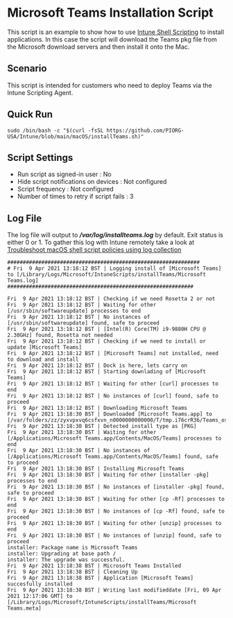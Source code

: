 # Microsoft Teams Installation Script

This script is an example to show how to use [Intune Shell Scripting](https://docs.microsoft.com/en-us/mem/intune/apps/macos-shell-scripts) to install applications. In this case the script will download the Teams pkg file from the Microsoft download servers and then install it onto the Mac.

## Scenario

This script is intended for customers who need to deploy Teams via the Intune Scripting Agent.

## Quick Run

```
sudo /bin/bash -c "$(curl -fsSL https://github.com/PIORG-USA/Intune/blob/main/macOS/installTeams.sh)"
```

## Script Settings

- Run script as signed-in user : No
- Hide script notifications on devices : Not configured
- Script frequency : Not configured
- Number of times to retry if script fails : 3

## Log File

The log file will output to ***/var/log/installteams.log*** by default. Exit status is either 0 or 1. To gather this log with Intune remotely take a look at  [Troubleshoot macOS shell script policies using log collection](https://docs.microsoft.com/en-us/mem/intune/apps/macos-shell-scripts#troubleshoot-macos-shell-script-policies-using-log-collection)

```
##############################################################
# Fri  9 Apr 2021 13:18:12 BST | Logging install of [Microsoft Teams] to [/Library/Logs/Microsoft/IntuneScripts/installTeams/Microsoft Teams.log]
############################################################

Fri  9 Apr 2021 13:18:12 BST | Checking if we need Rosetta 2 or not
Fri  9 Apr 2021 13:18:12 BST | Waiting for other [/usr/sbin/softwareupdate] processes to end
Fri  9 Apr 2021 13:18:12 BST | No instances of [/usr/sbin/softwareupdate] found, safe to proceed
Fri  9 Apr 2021 13:18:12 BST | [Intel(R) Core(TM) i9-9880H CPU @ 2.30GHz] found, Rosetta not needed
Fri  9 Apr 2021 13:18:12 BST | Checking if we need to install or update [Microsoft Teams]
Fri  9 Apr 2021 13:18:12 BST | [Microsoft Teams] not installed, need to download and install
Fri  9 Apr 2021 13:18:12 BST | Dock is here, lets carry on
Fri  9 Apr 2021 13:18:12 BST | Starting downlading of [Microsoft Teams]
Fri  9 Apr 2021 13:18:12 BST | Waiting for other [curl] processes to end
Fri  9 Apr 2021 13:18:12 BST | No instances of [curl] found, safe to proceed
Fri  9 Apr 2021 13:18:12 BST | Downloading Microsoft Teams
Fri  9 Apr 2021 13:18:30 BST | Downloaded [Microsoft Teams.app] to [/var/folders/zz/zyxvpxvq6csfxvn_n0000000000000/T/tmp.i76crR36/Teams_osx.pkg]
Fri  9 Apr 2021 13:18:30 BST | Detected install type as [PKG]
Fri  9 Apr 2021 13:18:30 BST | Waiting for other [/Applications/Microsoft Teams.app/Contents/MacOS/Teams] processes to end
Fri  9 Apr 2021 13:18:30 BST | No instances of [/Applications/Microsoft Teams.app/Contents/MacOS/Teams] found, safe to proceed
Fri  9 Apr 2021 13:18:30 BST | Installing Microsoft Teams
Fri  9 Apr 2021 13:18:30 BST | Waiting for other [installer -pkg] processes to end
Fri  9 Apr 2021 13:18:30 BST | No instances of [installer -pkg] found, safe to proceed
Fri  9 Apr 2021 13:18:30 BST | Waiting for other [cp -Rf] processes to end
Fri  9 Apr 2021 13:18:30 BST | No instances of [cp -Rf] found, safe to proceed
Fri  9 Apr 2021 13:18:30 BST | Waiting for other [unzip] processes to end
Fri  9 Apr 2021 13:18:30 BST | No instances of [unzip] found, safe to proceed
installer: Package name is Microsoft Teams
installer: Upgrading at base path /
installer: The upgrade was successful.
Fri  9 Apr 2021 13:18:38 BST | Microsoft Teams Installed
Fri  9 Apr 2021 13:18:38 BST | Cleaning Up
Fri  9 Apr 2021 13:18:38 BST | Application [Microsoft Teams] succesfully installed
Fri  9 Apr 2021 13:18:38 BST | Writing last modifieddate [Fri, 09 Apr 2021 12:17:06 GMT] to [/Library/Logs/Microsoft/IntuneScripts/installTeams/Microsoft Teams.meta]
```
